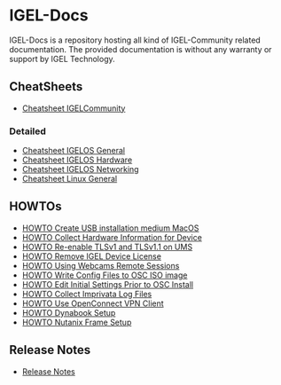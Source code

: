 # IGEL-Docs

IGEL-Docs is a repository hosting all kind of IGEL-Community related documentation.
The provided documentation is without any warranty or support by IGEL Technology.

## CheatSheets

- [Cheatsheet IGELCommunity](Docs/Cheatsheet-IGELCommunity.md)

### Detailed

- [Cheatsheet IGELOS General](Docs/Cheatsheet-IGELOS-General.md)
- [Cheatsheet IGELOS Hardware](Docs/Cheatsheet-IGELOS-Hardware.md)
- [Cheatsheet IGELOS Networking](Docs/Cheatsheet-IGELOS-Networking.md)
- [Cheatsheet Linux General](Docs/Cheatsheet-Linux-General.md)

## HOWTOs

- [HOWTO Create USB installation medium MacOS](Docs/HOWTO-Create-USB-Installation-medium-MacOS.md)
- [HOWTO Collect Hardware Information for Device](Docs/HOWTO-Collect-Hardware-Information-for-Device.md)
- [HOWTO Re-enable TLSv1 and TLSv1.1 on UMS](Docs/HOWTO-Re-enable_TLSv1_and_TLSv11_on_UMS.md)
- [HOWTO Remove IGEL Device License](Docs/HOWTO-Remove-IGEL-Device-License.md)
- [HOWTO Using Webcams Remote Sessions](Docs/HOWTO-Using-Webcams-Remote-Sessions.md)
- [HOWTO Write Config Files to OSC ISO image](Docs/HOWTO-Write-Config-Files-OSC-ISO.md)
- [HOWTO Edit Initial Settings Prior to OSC Install](Docs/HOWTO-Edit-Initial-Settings-OSC.md)
- [HOWTO Collect Imprivata Log Files](Docs/HOWTO-Collect-Imprivata-Log-Files.md)
- [HOWTO Use OpenConnect VPN Client](Docs/HOWTO-Use-OpenConnect-VPN-Client.md)
- [HOWTO Dynabook Setup](Docs/HOWTO-Dynabook-Setup.md)
- [HOWTO Nutanix Frame Setup](Docs/HOWTO-Nutanix-Frame-Setup.md)

## Release Notes

- [Release Notes](https://github.com/IGEL-Community/IGEL-Docs/tree/main/Docs/ReleaseNotes)
